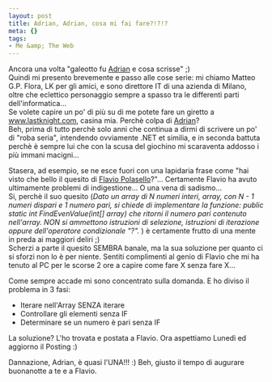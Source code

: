 ```yaml
--- 
layout: post
title: Adrian, Adrian, cosa mi fai fare?!?!?
meta: {}
tags: 
- Me &amp; The Web
---
```

 Ancora una volta "galeotto fu <a href="http://www.ugidotnet.org/7322.blog">Adrian</a> e cosa scrisse" ;)  
Quindi mi presento brevemente e passo alle cose serie: mi chiamo Matteo G.P. Flora, LK per gli amici, e sono direttore IT di una azienda di Milano, oltre che eclettico personaggio sempre a spasso tra le differenti parti dell'informatica...  
Se volete capire un po' di più su di me potete fare un giretto a <a href="http://www.lastknight.com/">www.lastknight.com</a>, casina mia. Perchè colpa di <a href="http://www.ugidotnet.org/7322.blog">Adrian</a>?  
Beh, prima di tutto perchè solo anni che continua a dirmi di scrivere un po' di "roba seria", intendendo ovviamente .NET et similia, e in seconda battuta perchè è sempre lui che con la scusa del giochino mi scaraventa addosso i più immani macigni...  
  
Stasera, ad esempio, se ne esce fuori con una lapidaria frase come "hai visto che bello il quesito di <a href="http://www.ugidotnet.org/5148.blog">Flavio Polasello</a>?"... Certamente Flavio ha avuto ultimamente problemi di indigestione... O una vena di sadismo...  
Si, perchè il suo quesito (<i>Dato un array di N numeri interi, array, con N - 1 numeri dispari e 1 numero pari, si chiede di implementare la funzione: public static int FindEvenValue(int[] array) che ritorni il numero pari contenuto nell'array. NON si ammettono istruzioni di selezione, istruzioni di iterazione oppure dell'operatore condizionale "?". </i>) è certamente frutto di una mente in preda ai maggiori deliri ;)  
Scherzi a parte il quesito SEMBRA banale, ma la sua soluzione per quanto ci si sforzi non lo è per niente. Sentiti complimenti al genio di Flavio che mi ha tenuto al PC per le scorse 2 ore a capire come fare X senza fare X...  
  
Come sempre accade mi sono concentrato sulla domanda. E ho diviso il problema in 3 fasi:  
<ul> <li>Iterare nell'Array SENZA iterare </li><li>Controllare gli elementi senza IF </li><li>Determinare se un numero è pari senza IF </li> </ul>  
La soluzione? L'ho trovata e postata a Flavio. Ora aspettiamo Lunedì ed aggiorno il Posting :)  
  
Dannazione, Adrian, è quasi l'UNA!!!  :) Beh, giusto il tempo di augurare buonanotte a te e a Flavio.<div style="clear:both; padding-bottom: 0.25em;"></div> 
